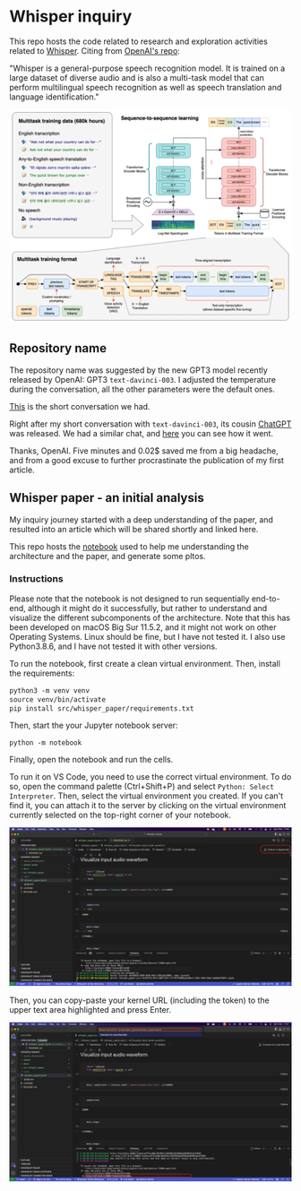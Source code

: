 # Whisper inquiry
This repo hosts the code related to research and exploration activities related to [Whisper](https://cdn.openai.com/papers/whisper.pdf). Citing from [OpenAI's repo](https://github.com/openai/whisper):

"Whisper is a general-purpose speech recognition model. It is trained on a large dataset of diverse audio and is also a multi-task model that can perform multilingual speech recognition as well as speech translation and language identification."

<div class="img-div-any-width" markdown="0">
  <img src="./assets/img/whisper-approach-openai-repo.png" />
  <br />

</div>

## Repository name
The repository name was suggested by the new GPT3 model recently released by OpenAI: GPT3 `text-davinci-003`. I adjusted the temperature during the conversation, all the other parameters were the default ones.

[This](docs/repo_name.md) is the short conversation we had.

Right after my short conversation with `text-davinci-003`, its cousin [ChatGPT](https://openai.com/blog/chatgpt/) was released. We had a similar chat, and [here](docs/repo_name_chatgpt.md) you can see how it went.

Thanks, OpenAI. Five minutes and 0.02$ saved me from a big headache, and from a good excuse to further procrastinate the publication of my first article.

## Whisper paper - an initial analysis
My inquiry journey started with a deep understanding of the paper, and resulted into an article which will be shared shortly and linked here.

This repo hosts the [notebook](src/whisper_paper/whisper_paper.ipynb) used to help me understanding the architecture and the paper, and generate some pltos.

### Instructions
Please note that the notebook is not designed to run sequentially end-to-end, although it might do it successfully, but rather to understand and visualize the different subcomponents of the architecture. Note that this has been developed on macOS Big Sur 11.5.2, and it might not work on other Operating Systems. Linux should be fine, but I have not tested it. I also use Python3.8.6, and I have not tested it with other versions.

To run the notebook, first create a clean virtual environment. Then, install the requirements:
```
python3 -m venv venv
source venv/bin/activate
pip install src/whisper_paper/requirements.txt
```

Then, start the your Jupyter notebook server:
```
python -m notebook
```

Finally, open the notebook and run the cells.

To run it on VS Code, you need to use the correct virtual environment. To do so, open the command palette (Ctrl+Shift+P) and select `Python: Select Interpreter`. Then, select the virtual environment you created. If you can't find it, you can attach it to the server by clicking on the virtual environment currently selected on the top-right corner of your notebook. 

<div class="img-div-any-width" markdown="0">
  <img src="./assets/img/select_venv_notebook.png" />
  <br />

</div>

Then, you can copy-paste your kernel URL (including the token) to the upper text area highlighted and press Enter.

<div class="img-div-any-width" markdown="0">
  <img src="./assets/img/select_kernel.png" />
  <br />

</div>
